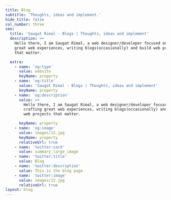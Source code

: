```yaml
---
title: Blog
subtitle: 'Thoughts, ideas and implement.'
hide_title: false
col_number: three
seo:
  title: 'Saugat Rimal - Blogs | Thoughts, ideas and implement'
  description: >+
    Hello there, I am Saugat Rimal, a web designer/developer focused on crafting
    great web experiences, writing blogs(occasionally) and build web projects
    that matter.

  extra:
    - name: 'og:type'
      value: website
      keyName: property
    - name: 'og:title'
      value: 'Saugat Rimal - Blogs | Thoughts, ideas and implement'
      keyName: property
    - name: 'og:description'
      value: >+
        Hello there, I am Saugat Rimal, a web designer/developer focused on
        crafting great web experiences, writing blogs(occasionally) and build
        web projects that matter.

      keyName: property
    - name: 'og:image'
      value: images/12.jpg
      keyName: property
      relativeUrl: true
    - name: 'twitter:card'
      value: summary_large_image
    - name: 'twitter:title'
      value: Blog
    - name: 'twitter:description'
      value: This is the blog page
    - name: 'twitter:image'
      value: images/12.jpg
      relativeUrl: true
layout: blog
---
```

